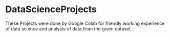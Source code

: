 # DataScienceProjects
These Projects were done by Google Colab for friendly working experience of data science and analysis of data from the given dataset
